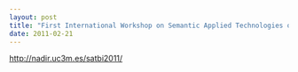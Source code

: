 ```yaml
---
layout: post
title: "First International Workshop on Semantic Applied Technologies on Biomedical Informatics"
date: 2011-02-21
---
```


<a href="http://nadir.uc3m.es/satbi2011/">http://nadir.uc3m.es/satbi2011/</a>
